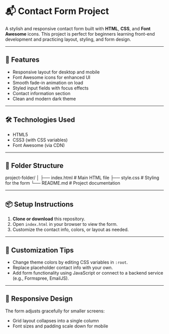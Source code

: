 # 📬 Contact Form Project

A stylish and responsive contact form built with **HTML**, **CSS**, and **Font Awesome** icons. This project is perfect for beginners learning front-end development and practicing layout, styling, and form design.

---

## 🚀 Features

- Responsive layout for desktop and mobile
- Font Awesome icons for enhanced UI
- Smooth fade-in animation on load
- Styled input fields with focus effects
- Contact information section
- Clean and modern dark theme

---

## 🛠️ Technologies Used

- HTML5
- CSS3 (with CSS variables)
- Font Awesome (via CDN)

---

## 📁 Folder Structure

project-folder/ 
│ 
├── index.html # Main HTML file 
├── style.css # Styling for the form 
└── README.md # Project documentation


---

## 📦 Setup Instructions

1. **Clone or download** this repository.
2. Open `index.html` in your browser to view the form.
3. Customize the contact info, colors, or layout as needed.

---

## 🎨 Customization Tips

- Change theme colors by editing CSS variables in `:root`.
- Replace placeholder contact info with your own.
- Add form functionality using JavaScript or connect to a backend service (e.g., Formspree, EmailJS).

---


## 📱 Responsive Design

The form adjusts gracefully for smaller screens:
- Grid layout collapses into a single column
- Font sizes and padding scale down for mobile


